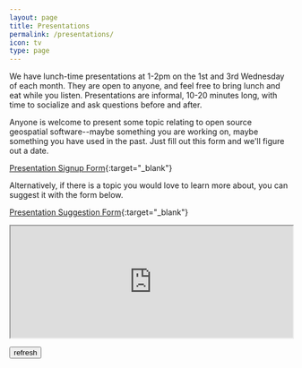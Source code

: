 ```yaml
---
layout: page
title: Presentations
permalink: /presentations/
icon: tv
type: page
---
```


We have lunch-time presentations at 1-2pm on the 1st and 3rd Wednesday of each month. They are open to anyone, and feel free to bring lunch and eat while you listen. Presentations are informal, 10-20 minutes long, with time to socialize and ask questions before and after.

Anyone is welcome to present some topic relating to open source geospatial software--maybe something you are working on, maybe something you have used in the past. Just fill out this form and we'll figure out a date.

[Presentation Signup Form](https://forms.gle/dKjcLWRzbwkfYVFz9){:target="_blank"}

Alternatively, if there is a topic you would love to learn more about, you can suggest it with the form below.

[Presentation Suggestion Form](https://forms.gle/ycK9bXo1nc3MY1vE7){:target="_blank"}

<iframe id="suggestion_form" src="https://docs.google.com/spreadsheets/d/e/2PACX-1vRs8NA7ke2yiwXr4NCaPCY0jEQxrky6eln5dsXkesk4C3zHE6obMfRXixnr3MsDUDuowSSX1Iu-o_EV/pubhtml?widget=true&amp;headers=false" width="100%" height="200px"></iframe>

<button id="refreshform" onClick="document.getElementById('suggestion_form').src = document.getElementById('suggestion_form').src;">refresh</button>

<!--
<iframe src="https://calendar.google.com/calendar/embed?src=el3pu7f0ajeb30upeat0v6ef6k%40group.calendar.google.com&ctz=America%2FChicago" style="border: 0" width="800" height="600" frameborder="0" scrolling="no"></iframe>
-->

